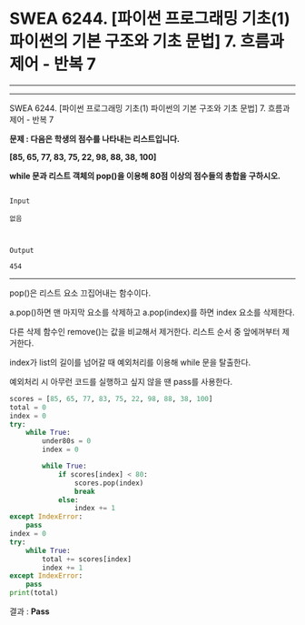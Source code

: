 # SWEA 6244. [파이썬 프로그래밍 기초(1) 파이썬의 기본 구조와 기초 문법] 7. 흐름과 제어 - 반복 7

---

---

SWEA 6244. [파이썬 프로그래밍 기초(1) 파이썬의 기본 구조와 기초 문법] 7. 흐름과 제어 - 반복 7



**문제 : 다음은 학생의 점수를 나타내는 리스트입니다.**

**[85, 65, 77, 83, 75, 22, 98, 88, 38, 100]**

**while 문과 리스트 객체의 pop()을 이용해 80점 이상의 점수들의 총합을 구하시오.**

```

Input

없음



Output

454

```

---

pop()은 리스트 요소 끄집어내는 함수이다.

a.pop()하면 맨 마지막 요소를 삭제하고 a.pop(index)를 하면 index 요소를 삭제한다.

다른 삭제 함수인 remove()는 값을 비교해서 제거한다. 리스트 순서 중 앞에꺼부터 제거한다.

index가 list의 길이를 넘어갈 때 예외처리를 이용해 while 문을 탈출한다.

예외처리 시 아무런 코드를 실행하고 싶지 않을 땐 pass를 사용한다.


```python
scores = [85, 65, 77, 83, 75, 22, 98, 88, 38, 100]
total = 0
index = 0
try:
    while True:
        under80s = 0
        index = 0

        while True:
            if scores[index] < 80:
                scores.pop(index)
                break
            else:
                index += 1
except IndexError:
    pass
index = 0
try:
    while True:
        total += scores[index]
        index += 1
except IndexError:
    pass
print(total)


```

결과 : **Pass**
